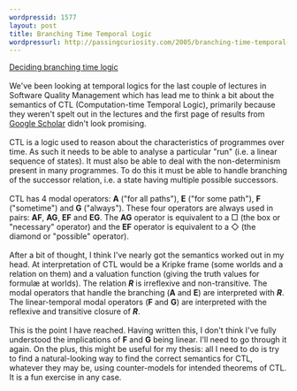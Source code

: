 ```yaml
--- 
wordpressid: 1577
layout: post
title: Branching Time Temporal Logic
wordpressurl: http://passingcuriosity.com/2005/branching-time-temporal-logic/
---
```

<a href="http://portal.acm.org/citation.cfm?id=800057.808661">Deciding branching time logic</a><br /><br />We've been looking at temporal logics for the last couple of lectures in Software Quality Management which has lead me to think a bit about the semantics of CTL (Computation-time Temporal Logic), primarily because they weren't spelt out in the lectures and the first page of results from <a href="http://scholar.google.com/">Google Scholar</a> didn't look promising.<br /><br />CTL is a logic used to reason about the characteristics of programmes over time. As such it needs to be able to analyse a particular "run" (i.e. a linear sequence of states). It must also be able to deal with the non-determinism present in many programmes. To do this it must be able to handle branching of the successor relation, i.e. a state having multiple possible successors.<br /><br />CTL has 4 modal operators: <strong>A</strong> ("for all paths"), <strong>E</strong> ("for some path"), <strong>F</strong> ("sometime") and <strong>G</strong> ("always"). These four operators are always used in pairs: <strong>AF</strong>, <strong>AG</strong>, <strong>EF</strong> and <strong>EG</strong>. The <strong>AG</strong> operator is equivalent to a &#9633; (the box or "necessary" operator) and the <strong>EF</strong> operator is equivalent to a &#9671; (the diamond or "possible" operator).<br /><br />After a bit of thought, I think I've nearly got the semantics worked out in my head. At interpretation of CTL would be a Kripke frame (some worlds and a relation on them) and a valuation function (giving the truth values for formul&aelig; at worlds). The relation <span style="font-style: italic; font-weight: bolder">R</span> is irreflexive and non-transitive. The modal operators that handle the branching (<strong>A</strong> and <strong>E</strong>) are interpreted with <span style="font-style: italic; font-weight: bolder">R</span>. The linear-temporal modal operators (<strong>F</strong> and <strong>G</strong>) are interpreted with the reflexive and transitive closure of <span style="font-style: italic; font-weight: bolder">R</span>.<br /><br />This is the point I have reached. Having written this, I don't think I've fully understood the implications of <strong>F</strong> and <strong>G</strong> being linear. I'll need to go through it again. On the plus, this might be useful for my thesis: all I need to do is try to find a natural-looking way to find the correct semantics for CTL, whatever they may be, using  counter-models for intended theorems of CTL. It is a fun exercise in any case.
